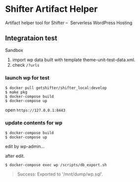 # Shifter Artifact Helper

Artifact helper tool for Shifter –  Serverless WordPress Hosting


## Integrataion test

Sandbox

1. import wp data built with template theme-unit-test-data.xml.
2. check `/?urls`

### launch wp for test

```
$ docker pull getshifter/shifter_local:develop
$ make pkg
$ docker-compose build
$ docker-compose up
```

open `https://127.0.0.1:8443`

### update contents for wp

```
$ docker-compose build
$ docker-compose up
```

edit by wp-admin...

after edit.

```
$ docker-compose exec wp /scripts/db_export.sh
```

> Success: Exported to '/mnt/dump/wp.sql'.
